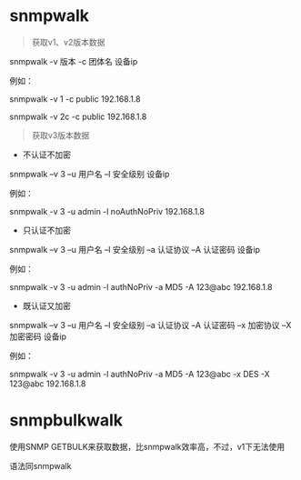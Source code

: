 # snmpwalk
>获取v1、v2版本数据

snmpwalk -v 版本 -c 团体名 设备ip

例如：

snmpwalk -v 1 -c public 192.168.1.8

snmpwalk -v 2c -c public 192.168.1.8

>获取v3版本数据

* 不认证不加密

snmpwalk –v 3  –u 用户名 –l  安全级别 设备ip

例如：

snmpwalk -v 3 -u admin -l noAuthNoPriv 192.168.1.8

* 只认证不加密

snmpwalk –v 3  –u 用户名 –l  安全级别 –a 认证协议 –A 认证密码 设备ip

例如：

snmpwalk -v 3 -u admin -l authNoPriv -a MD5 -A 123@abc 192.168.1.8

* 既认证又加密

snmpwalk –v 3  –u 用户名 –l  安全级别 –a 认证协议 –A 认证密码 –x 加密协议 –X 加密密码 设备ip 

例如：

snmpwalk -v 3 -u admin -l authNoPriv -a MD5 -A 123@abc -x DES -X 123@abc 192.168.1.8








# snmpbulkwalk

使用SNMP GETBULK来获取数据，比snmpwalk效率高，不过，v1下无法使用

语法同snmpwalk
